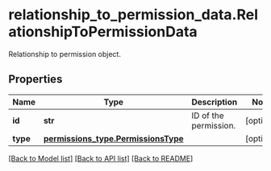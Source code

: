 # relationship_to_permission_data.RelationshipToPermissionData

Relationship to permission object.
## Properties
Name | Type | Description | Notes
------------ | ------------- | ------------- | -------------
**id** | **str** | ID of the permission. | [optional] 
**type** | [**permissions_type.PermissionsType**](PermissionsType.md) |  | [optional] 

[[Back to Model list]](README.md#documentation-for-models) [[Back to API list]](README.md#documentation-for-api-endpoints) [[Back to README]](README.md)


